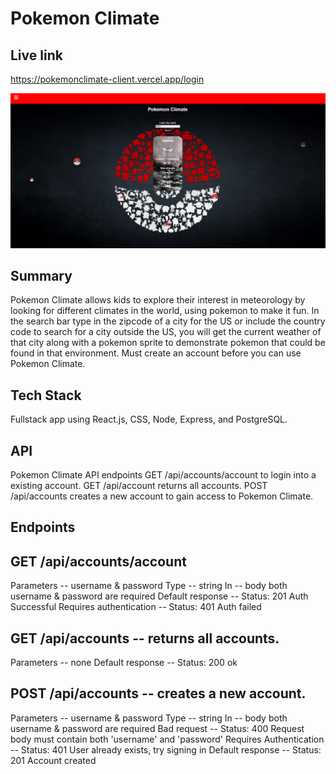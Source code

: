 # Pokemon Climate

## Live link 

https://pokemonclimate-client.vercel.app/login

![Screenshot](https://github.com/JordyPena/Portfolio/blob/main/images/project-screenshots/PokemonClimate.png)

## Summary

Pokemon Climate allows kids to explore their interest in meteorology by looking for different climates in the world, using pokemon to make it fun. In the search bar type in the zipcode of a city for the US or include the country code to search for a city outside the US, you will get the current weather of that city along with a pokemon sprite to demonstrate pokemon that could be found in that environment. Must create an account before you can use Pokemon Climate.

## Tech Stack 

Fullstack app using React.js, CSS, Node, Express, and PostgreSQL.

## API 

Pokemon Climate API endpoints GET /api/accounts/account to login into a existing account. GET /api/account returns all accounts. POST /api/accounts creates a new account to gain access to Pokemon Climate.

## Endpoints

## GET /api/accounts/account
 Parameters -- username & password
 Type -- string 
 In -- body both username & password are required
 Default response -- Status: 201 Auth Successful 
 Requires authentication -- Status: 401 Auth failed

## GET /api/accounts -- returns all accounts.
 Parameters -- none
 Default response -- Status: 200 ok

## POST /api/accounts -- creates a new account.
 Parameters -- username & password
 Type -- string
 In -- body both username & password are required
 Bad request -- Status: 400 Request body must contain both 'username' and 'password'
 Requires Authentication -- Status: 401 User already exists, try signing in
 Default response -- Status: 201 Account created

